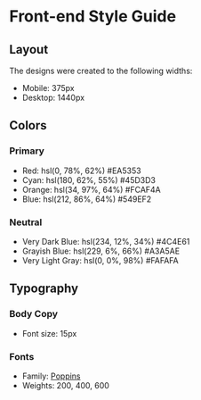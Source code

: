 # Front-end Style Guide

## Layout

The designs were created to the following widths:

- Mobile: 375px
- Desktop: 1440px

## Colors

### Primary

- Red: hsl(0, 78%, 62%) #EA5353
- Cyan: hsl(180, 62%, 55%) #45D3D3
- Orange: hsl(34, 97%, 64%) #FCAF4A
- Blue: hsl(212, 86%, 64%) #549EF2

### Neutral

- Very Dark Blue: hsl(234, 12%, 34%) #4C4E61
- Grayish Blue: hsl(229, 6%, 66%) #A3A5AE
- Very Light Gray: hsl(0, 0%, 98%) #FAFAFA

## Typography

### Body Copy

- Font size: 15px

### Fonts

- Family: [Poppins](https://fonts.google.com/specimen/Poppins)
- Weights: 200, 400, 600
